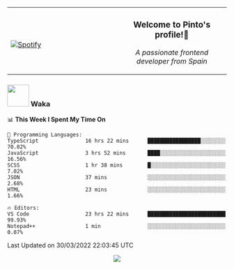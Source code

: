 <table width="100%" align="center"> 
  <tr>
  <td width="50%">
      
&nbsp; <br> [![Spotify](https://novatorem-zeta-rust.vercel.app/api/spotify)](https://open.spotify.com/user/novatorem-zeta-rust)

  </td>
  <td width="50%">
    <h3 align="center">Welcome to Pinto's profile!👋</h3>
    <p align="center"><em>A passionate frontend developer from Spain</em></p>
  </td>
  </table>

### <img src="https://media.giphy.com/media/VgCDAzcKvsR6OM0uWg/giphy.gif" width="50"> Waka

  <!--START_SECTION:waka-->
📊 **This Week I Spent My Time On** 

```text
💬 Programming Languages: 
TypeScript               16 hrs 22 mins      █████████████████░░░░░░░░   70.02% 
JavaScript               3 hrs 52 mins       ████░░░░░░░░░░░░░░░░░░░░░   16.56% 
SCSS                     1 hr 38 mins        █░░░░░░░░░░░░░░░░░░░░░░░░   7.02% 
JSON                     37 mins             ░░░░░░░░░░░░░░░░░░░░░░░░░   2.68% 
HTML                     23 mins             ░░░░░░░░░░░░░░░░░░░░░░░░░   1.66%

🔥 Editors: 
VS Code                  23 hrs 22 mins      █████████████████████████   99.93% 
Notepad++                1 min               ░░░░░░░░░░░░░░░░░░░░░░░░░   0.07%

```


 Last Updated on 30/03/2022 22:03:45 UTC
<!--END_SECTION:waka-->

<div align="center">
<img src="https://github-readme-stats-gilt-tau.vercel.app/api/top-langs/?username=pinto-hub&layout=compact&theme=dracula" />
</div>
